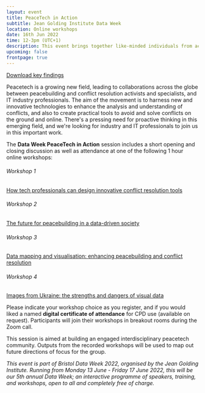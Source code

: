 ```yaml
---
layout: event
title: PeaceTech in Action
subtitle: Jean Golding Institute Data Week
location: Online workshops
date: 16th Jun 2022
time: 12-3pm (UTC+1)
description: This event brings together like-minded individuals from across tech, peace and conflict and other backgrounds to focus on how to combine data science and IT capabilities to amplify virtual and on-the-ground peacebuilding and conflict transformation. Event open to all.
upcoming: false
frontpage: true
---
```


<a href="IPTG_Key_findings_PeaceTech_in_Action_2022_06_16.pdf" role="button">Download key findings</a>

Peacetech is a growing new field, leading to collaborations across the globe between peacebuilding and conflict resolution activists and specialists, and IT industry professionals. The aim of the movement is to harness new and innovative technologies to enhance the analysis and understanding of conflicts, and also to create practical tools to avoid and solve conflicts on the ground and online. There's a pressing need for proactive thinking in this emerging field, and we're looking for industry and IT professionals to join us in this important work.

The **Data Week PeaceTech in Action** session includes a short opening and closing discussion as well as attendance at one of the following 1 hour online workshops:

<div class="activities">
    <article>
        <h6>Workshop 1</h6>
        <a href="conflict-resolution-tools/">How tech professionals can design innovative conflict resolution tools</a>
    </article>
    <article>
        <h6>Workshop 2</h6>
        <a href="future-for-peacebuilding/">The future for peacebuilding in a data-driven society</a>
    </article>
    <article>
        <h6>Workshop 3</h6>
        <a href="data-mapping-visualisation/">Data mapping and visualisation: enhancing peacebuilding and conflict resolution</a>
    </article>
    <article>
        <h6>Workshop 4</h6>
        <a href="images-from-ukraine/">Images from Ukraine: the strengths and dangers of visual data</a>
    </article>
</div>

Please indicate your workshop choice as you register, and if you would liked a named **digital certificate of attendance** for CPD use (available on request). Participants will join their workshops in breakout rooms during the Zoom call.

This session is aimed at building an engaged interdisciplinary peacetech community. Outputs from the recorded workshops will be used to map out future directions of focus for the group.

*This event is part of Bristol Data Week 2022, organised by the Jean Golding Institute. Running from Monday 13 June - Friday 17 June 2022, this will be our 5th annual Data Week; an interactive programme of speakers, training, and workshops, open to all and completely free of charge.*
